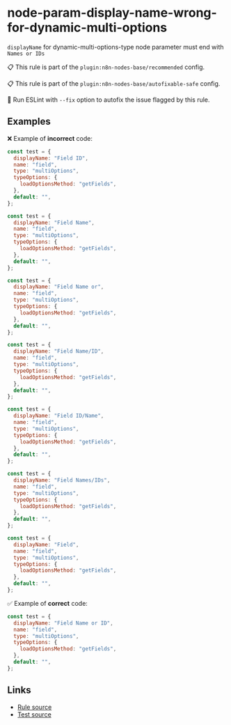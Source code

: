 [//]: # "File generated from a template. Do not edit this file directly."

# node-param-display-name-wrong-for-dynamic-multi-options

`displayName` for dynamic-multi-options-type node parameter must end with `Names or IDs`

📋 This rule is part of the `plugin:n8n-nodes-base/recommended` config.

📋 This rule is part of the `plugin:n8n-nodes-base/autofixable-safe` config.

🔧 Run ESLint with `--fix` option to autofix the issue flagged by this rule.

## Examples

❌ Example of **incorrect** code:

```js
const test = {
  displayName: "Field ID",
  name: "field",
  type: "multiOptions",
  typeOptions: {
    loadOptionsMethod: "getFields",
  },
  default: "",
};

const test = {
  displayName: "Field Name",
  name: "field",
  type: "multiOptions",
  typeOptions: {
    loadOptionsMethod: "getFields",
  },
  default: "",
};

const test = {
  displayName: "Field Name or",
  name: "field",
  type: "multiOptions",
  typeOptions: {
    loadOptionsMethod: "getFields",
  },
  default: "",
};

const test = {
  displayName: "Field Name/ID",
  name: "field",
  type: "multiOptions",
  typeOptions: {
    loadOptionsMethod: "getFields",
  },
  default: "",
};

const test = {
  displayName: "Field ID/Name",
  name: "field",
  type: "multiOptions",
  typeOptions: {
    loadOptionsMethod: "getFields",
  },
  default: "",
};

const test = {
  displayName: "Field Names/IDs",
  name: "field",
  type: "multiOptions",
  typeOptions: {
    loadOptionsMethod: "getFields",
  },
  default: "",
};

const test = {
  displayName: "Field",
  name: "field",
  type: "multiOptions",
  typeOptions: {
    loadOptionsMethod: "getFields",
  },
  default: "",
};
```

✅ Example of **correct** code:

```js
const test = {
  displayName: "Field Name or ID",
  name: "field",
  type: "multiOptions",
  typeOptions: {
    loadOptionsMethod: "getFields",
  },
  default: "",
};
```

## Links

- [Rule source](../../lib/rules/node-param-display-name-wrong-for-dynamic-multi-options.ts)
- [Test source](../../tests/node-param-display-name-wrong-for-dynamic-multi-options.test.ts)
